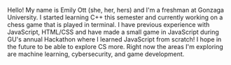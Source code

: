 Hello! 
My name is Emily Ott (she, her, hers) and I'm a freshman at Gonzaga University.
I started learning C++ this semester and currently working on a chess game that is played in terminal.
I have previous experience with JavaScript, HTML/CSS and have made a small game in JavaScript during GU's annual Hackathon where I learned JavaScript from scratch!
I hope in the future to be able to explore CS more. Right now the areas I'm exploring are machine learning, cybersecurity, and game development.
<!--
**Em-Ott/em-ott** is a ✨ _special_ ✨ repository because its `README.md` (this file) appears on your GitHub profile.

Here are some ideas to get you started:

- 🔭 I’m currently working on ...
- 🌱 I’m currently learning ...
- 👯 I’m looking to collaborate on ...
- 🤔 I’m looking for help with ...
- 💬 Ask me about ...
- 📫 How to reach me: ...
- 😄 Pronouns: ...
- ⚡ Fun fact: ...
-->
